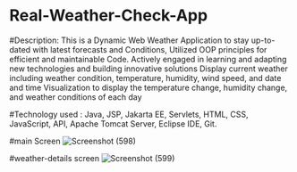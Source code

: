 # Real-Weather-Check-App

#Description:
This is a Dynamic Web Weather Application  to stay up-to-dated with latest forecasts and Conditions, Utilized OOP principles for efficient and 
maintainable Code. Actively engaged in learning and adapting new technologies and building innovative solutions
Display current weather including weather condition, temperature, humidity, wind speed, and date and time Visualization to display the temperature change, humidity change, and weather conditions of each day

#Technology used : Java, JSP, Jakarta EE, Servlets, HTML, CSS, JavaScript, API, Apache Tomcat Server, Eclipse IDE, Git.


#main Screen 
![Screenshot (598)](https://github.com/Sailza/Real-Weather-Check-App/assets/97443167/b2292b97-b2ae-415e-b522-3a076add5802)


#weather-details screen
![Screenshot (599)](https://github.com/Sailza/Real-Weather-Check-App/assets/97443167/02d97291-63f5-4311-9b6d-7bf16643217a)
